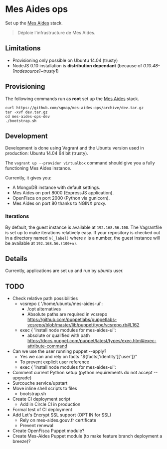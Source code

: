 # Mes Aides ops

Set up the [Mes Aides](https://mes-aides.gouv.fr) stack.

> Déploie l'infrastructure de Mes Aides.


## Limitations

* Provisioning only possible on Ubuntu 14.04 (trusty)
* NodeJS 0.10 installation is **distribution dependant** (because of *0.10.48-1nodesource1~trusty1*)


## Provisioning

The following commands run as **root** set up the [Mes Aides](https://mes-aides.gouv.fr) stack.

```
curl https://github.com/sgmap/mes-aides-ops/archive/dev.tar.gz
tar -xvf dev.tar.gz
cd mes-aides-ops-dev
./bootstrap.sh
```


## Development

Development is done using Vagrant and the Ubuntu version used in production: Ubuntu 14.04 64 bit (trusty).

The `vagrant up --provider virtualbox` command should give you a fully functioning Mes Aides instance.

Currently, it gives you:

- A MongoDB instance with default settings.
- Mes Aides on port 8000 (ExpressJS application).
- OpenFisca on port 2000 (Python via gunicorn).
- Mes Aides on port 80 thanks to NGINX proxy.


### Iterations

By default, the guest instance is available at `192.168.56.100`. The Vagrantfile is set up to make iterations relatively easy. If your repository is checked out in a directory named `n(_label)` where `n` is a number, the guest instance will be available at `192.168.56.(100+n)`.


## Details

Currently, applications are set up and run by *ubuntu* user.


## TODO

- Check relative path possibilities
    + vcsrepo { '/home/ubuntu/mes-aides-ui':
        * /opt alternatives
        * Absolute paths are required in vcsrepo https://github.com/puppetlabs/puppetlabs-vcsrepo/blob/master/lib/puppet/type/vcsrepo.rb#L162
    + exec { 'install node modules for mes-aides-ui':
        * absolute or qualified with path https://docs.puppet.com/puppet/latest/types/exec.html#exec-attribute-command
- Can we use the user running puppet --apply?
    + Yes we can and rely on facts "${facts['identity']['user']}"
    + To prevent explicit user reference
    + exec { 'install node modules for mes-aides-ui':
- Comment current Python setup (python:requirements do not accept --upgrade)
- Surcouche service/upstart
- Move inline shell scripts to files
    + bootstrap.sh
- Create CI deployment script
    + Add in Circle CI in production
- Formal test of CI deployment
- Add Let's Encrypt SSL support (OPT IN for SSL)
    + Rely on mes-aides.gouv.fr certificate
    + Prevent renewal
- Create OpenFisca Puppet module?
- Create Mes-Aides Puppet module (to make feature branch deployment a breeze)?
